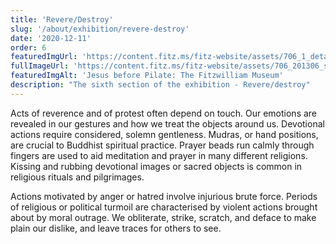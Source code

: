 ```yaml
---
title: 'Revere/Destroy'
slug: '/about/exhibition/revere-destroy'
date: '2020-12-11'
order: 6
featuredImgUrl: 'https://content.fitz.ms/fitz-website/assets/706_1_detail_201308_dc1.jpg?key=directus-medium-crop'
fullImageUrl: 'https://content.fitz.ms/fitz-website/assets/706_201306_small.png'
featuredImgAlt: 'Jesus before Pilate: The Fitzwilliam Museum'
description: "The sixth section of the exhibition - Revere/destroy"
---
```

Acts of reverence and of protest often depend on touch. Our emotions are revealed in our gestures and how we treat the objects around us.
Devotional actions require considered, solemn gentleness. Mudras, or hand positions, are crucial to Buddhist spiritual practice. Prayer beads run calmly through fingers are used to aid meditation and prayer in many different religions. Kissing and rubbing devotional images or sacred objects is common in religious rituals and pilgrimages.

Actions motivated by anger or hatred involve injurious brute force. Periods of religious or political turmoil are characterised by violent actions brought about by moral outrage. We obliterate, strike, scratch, and deface to make plain our dislike, and leave traces for others to see.
